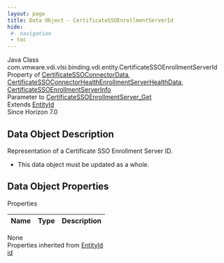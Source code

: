 ```yaml
---
layout: page
title: Data Object - CertificateSSOEnrollmentServerId
hide:
 #- navigation
 - toc
---
```


  
  
  



Java Class
    com.vmware.vdi.vlsi.binding.vdi.entity.CertificateSSOEnrollmentServerId  
Property of
     [CertificateSSOConnectorData](vdi.infrastructure.CertificateSSOConnector.CertificateSSOConnectorData.md#field_detail), [CertificateSSOConnectorHealthEnrollmentServerHealthData](vdi.health.CertificateSSOConnectorHealth.EnrollmentServerHealthData.md#field_detail), [CertificateSSOEnrollmentServerInfo](vdi.infrastructure.CertificateSSOEnrollmentServer.CertificateSSOEnrollmentServerInfo.md#field_detail)  
Parameter to
     [CertificateSSOEnrollmentServer_Get](vdi.infrastructure.CertificateSSOEnrollmentServer.md#get)  
Extends
     [EntityId](vdi.EntityId.md)  
Since 
    Horizon 7.0

## Data Object Description 

Representation of a Certificate SSO Enrollment Server ID. 

  * This data object must be updated as a whole.



## Data Object Properties

Properties

Name |  Type |  Description   
---|---|---  
None  
Properties inherited from [EntityId](vdi.EntityId.md)  
[id](vdi.EntityId.md#id)  
  
  

  
  

